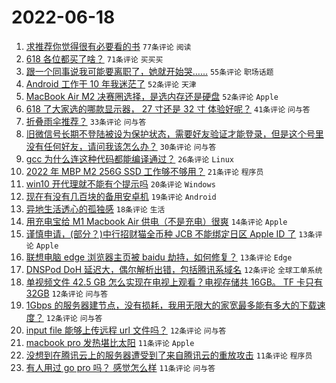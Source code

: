# 2022-06-18

1. [求推荐你觉得很有必要看的书](https://www.v2ex.com/t/860479) `77条评论` `阅读`
1. [618 各位都买了啥？](https://www.v2ex.com/t/860489) `71条评论` `买买买`
1. [跟一个同事说我可能要离职了，她就开始哭……](https://www.v2ex.com/t/860441) `55条评论` `职场话题`
1. [Android 工作干 10 年我迷茫了](https://www.v2ex.com/t/860443) `52条评论` `天津`
1. [MacBook Air M2 决赛圈选择，是选内存还是硬盘](https://www.v2ex.com/t/860465) `52条评论` `Apple`
1. [618 了大家选的哪款显示器， 27 寸还是 32 寸 体验好呢？](https://www.v2ex.com/t/860442) `41条评论` `问与答`
1. [折叠雨伞推荐？](https://www.v2ex.com/t/860440) `33条评论` `问与答`
1. [旧微信号长期不登陆被设为保护状态，需要好友验证才能登录，但是这个号里没有任何好友，请问我该怎么办？](https://www.v2ex.com/t/860447) `30条评论` `问与答`
1. [gcc 为什么连这种代码都能编译通过？](https://www.v2ex.com/t/860466) `26条评论` `Linux`
1. [2022 年 MBP M2 256G SSD 工作够不够用？](https://www.v2ex.com/t/860528) `21条评论` `程序员`
1. [win10 开代理就不能有个提示吗](https://www.v2ex.com/t/860487) `20条评论` `Windows`
1. [现在有没有几百块的备用安卓机](https://www.v2ex.com/t/860566) `19条评论` `Android`
1. [异地生活透心的孤独感](https://www.v2ex.com/t/860555) `18条评论` `生活`
1. [用充电宝给 M1 Macbook Air 供电（不是充电）很爽](https://www.v2ex.com/t/860491) `14条评论` `Apple`
1. [谨慎申请，(部分？)中行招财猫全币种 JCB 不能绑定日区 Apple ID 了](https://www.v2ex.com/t/860506) `13条评论` `Apple`
1. [联想电脑 edge 浏览器主页被 baidu 劫持，如何修复？](https://www.v2ex.com/t/860470) `13条评论` `Edge`
1. [DNSPod DoH 延迟大，偶尔解析出错，包括腾讯系域名](https://www.v2ex.com/t/860576) `12条评论` `全球工单系统`
1. [单视频文件 42.5 GB 怎么实现在电视上观看？电视存储共 16GB。 TF 卡只有 32GB](https://www.v2ex.com/t/860557) `12条评论` `问与答`
1. [1Gbps 的服务器建节点，没有损耗，我用无限大的家宽最多能有多大的下载速度？](https://www.v2ex.com/t/860493) `12条评论` `问与答`
1. [input file 能够上传远程 url 文件吗？](https://www.v2ex.com/t/860456) `12条评论` `问与答`
1. [macbook pro 发热堪比太阳](https://www.v2ex.com/t/860599) `11条评论` `Apple`
1. [没想到在腾讯云上的服务器遭受到了来自腾讯云的重放攻击](https://www.v2ex.com/t/860476) `11条评论` `程序员`
1. [有人用过 go pro 吗？ 感觉怎么样](https://www.v2ex.com/t/860462) `11条评论` `问与答`
